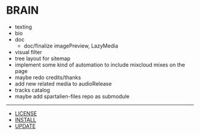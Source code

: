 # BRAIN

- texting
- bio
- doc
  - doc/finalize imagePreview, LazyMedia
- visual filter
- tree layout for sitemap
- implement some kind of automation to include mixcloud mixes on the page
- maybe redo credits/thanks
- add new related media to audioRelease
- tracks catalog
- maybe add spartalien-files repo as submodule

---

- [LICENSE](LICENSE.md)
- [INSTALL](INSTALL.md)
- [UPDATE](UPDATE.md)
